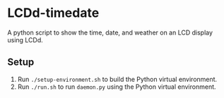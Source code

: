 # LCDd-timedate
A python script to show the time, date, and weather on an LCD display using LCDd.

## Setup
1. Run `./setup-environment.sh` to build the Python virtual environment.
2. Run `./run.sh` to run `daemon.py` using the Python virtual environment.

